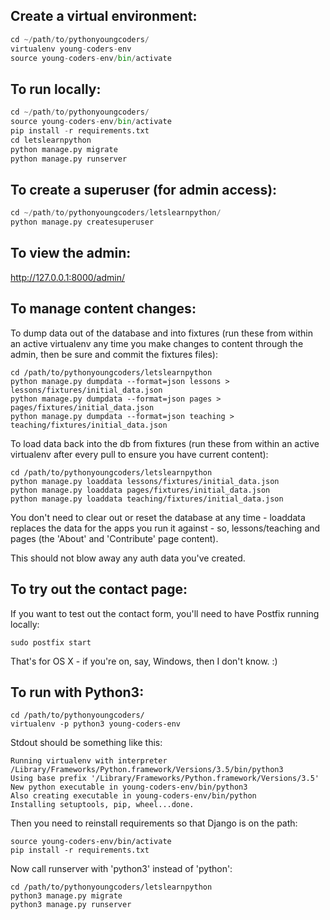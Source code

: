 Create a virtual environment:
-----------------------------

```python
cd ~/path/to/pythonyoungcoders/
virtualenv young-coders-env
source young-coders-env/bin/activate
```

To run locally:
---------------

```python
cd ~/path/to/pythonyoungcoders/
source young-coders-env/bin/activate
pip install -r requirements.txt
cd letslearnpython
python manage.py migrate
python manage.py runserver
```

To create a superuser (for admin access):
-----------------------------------------

```python
cd ~/path/to/pythonyoungcoders/letslearnpython/
python manage.py createsuperuser
```

To view the admin:
------------------

http://127.0.0.1:8000/admin/


To manage content changes:
--------------------------

To dump data out of the database and into fixtures (run these from within an active virtualenv any time you make changes to content through the admin, then be sure and commit the fixtures files):

    cd /path/to/pythonyoungcoders/letslearnpython
    python manage.py dumpdata --format=json lessons > lessons/fixtures/initial_data.json
    python manage.py dumpdata --format=json pages > pages/fixtures/initial_data.json
    python manage.py dumpdata --format=json teaching > teaching/fixtures/initial_data.json

To load data back into the db from fixtures (run these from within an active virtualenv after every pull to ensure you have current content):

    cd /path/to/pythonyoungcoders/letslearnpython
    python manage.py loaddata lessons/fixtures/initial_data.json
    python manage.py loaddata pages/fixtures/initial_data.json
    python manage.py loaddata teaching/fixtures/initial_data.json

You don't need to clear out or reset the database at any time - loaddata replaces the data for the apps you run it against - so, lessons/teaching and pages (the 'About' and 'Contribute' page content).

This should not blow away any auth data you've created.


To try out the contact page:
----------------------------

If you want to test out the contact form, you'll need to have Postfix running locally:

    sudo postfix start

That's for OS X - if you're on, say, Windows, then I don't know. :)


To run with Python3:
--------------------

    cd /path/to/pythonyoungcoders/
    virtualenv -p python3 young-coders-env

Stdout should be something like this:

    Running virtualenv with interpreter /Library/Frameworks/Python.framework/Versions/3.5/bin/python3
    Using base prefix '/Library/Frameworks/Python.framework/Versions/3.5'
    New python executable in young-coders-env/bin/python3
    Also creating executable in young-coders-env/bin/python
    Installing setuptools, pip, wheel...done.

Then you need to reinstall requirements so that Django is on the path:

    source young-coders-env/bin/activate
    pip install -r requirements.txt

Now call runserver with 'python3' instead of 'python':

    cd /path/to/pythonyoungcoders/letslearnpython
    python3 manage.py migrate
    python3 manage.py runserver
